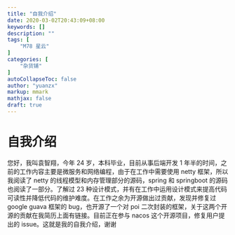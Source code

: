 ```yaml
---
title: "自我介绍"
date: 2020-03-02T20:43:09+08:00
keywords: []
description: ""
tags: [
    "M78 星云"
]
categories: [
    "杂货铺"
]
autoCollapseToc: false
author: "yuanzx"
markup: mmark
mathjax: false
draft: true
---
```


# 自我介绍

您好，我叫袁智翔，今年 24 岁，本科毕业，目前从事后端开发 1 年半的时间，之前的工作内容主要是微服务和网络编程，由于在工作中需要使用 netty 框架，所以我阅读了 netty 的线程模型和内存管理部分的源码，spring 和 springboot 的源码也阅读了一部分。了解过 23 种设计模式，并有在工作中运用设计模式来提高代码可读性并降低代码的维护难度。在工作之余为开源做出过贡献，发现并修复过 google guava 框架的 bug，也开源了一个对 poi 二次封装的框架，关于这两个开源的贡献在我简历上面有链接。目前正在参与 nacos 这个开源项目，修复用户提出的 issue。这就是我的自我介绍，谢谢